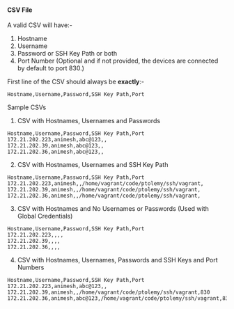 #### CSV File

A valid CSV will have:-
1. Hostname<br/>
2. Username<br/>
3. Password or SSH Key Path or both<br/>
4. Port Number (Optional and if not provided, the devices are connected by default to port 830.)<br/>

First line of the CSV should always be **exactly**:-
```
Hostname,Username,Password,SSH Key Path,Port
```

Sample CSVs

1) CSV with Hostnames, Usernames and Passwords

```
Hostname,Username,Password,SSH Key Path,Port
172.21.202.223,animesh,abc@123,,
172.21.202.39,animesh,abc@123,,
172.21.202.36,animesh,abc@123,,
```

2) CSV with Hostnames, Usernames and SSH Key Path

```
Hostname,Username,Password,SSH Key Path,Port
172.21.202.223,animesh,,/home/vagrant/code/ptolemy/ssh/vagrant,
172.21.202.39,animesh,,/home/vagrant/code/ptolemy/ssh/vagrant,
172.21.202.36,animesh,,/home/vagrant/code/ptolemy/ssh/vagrant,
```

3) CSV with Hostnames and No Usernames or Passwords (Used with Global Credentials)

```
Hostname,Username,Password,SSH Key Path,Port
172.21.202.223,,,,
172.21.202.39,,,,
172.21.202.36,,,,
```

4) CSV with Hostnames, Usernames, Passwords and SSH Keys and Port Numbers
```
Hostname,Username,Password,SSH Key Path,Port
172.21.202.223,animesh,abc@123,,
172.21.202.39,animesh,,/home/vagrant/code/ptolemy/ssh/vagrant,830
172.21.202.36,animesh,abc@123,/home/vagrant/code/ptolemy/ssh/vagrant,830
```
